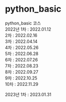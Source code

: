# python_basic
python_basic 코스  
2022년
1차 : 2022.01.12  
2차 : 2022.02.16  
3차 : 2022.04.14  
4차 : 2022.05.26  
5차 : 2022.06.28  
6차 : 2022.07.26  
7차 : 2022.08.23  
8차 : 2022.09.27  
9차 : 2022.10.25  
10차 : 2022.11.29

2023년
1차 : 2023.01.31  